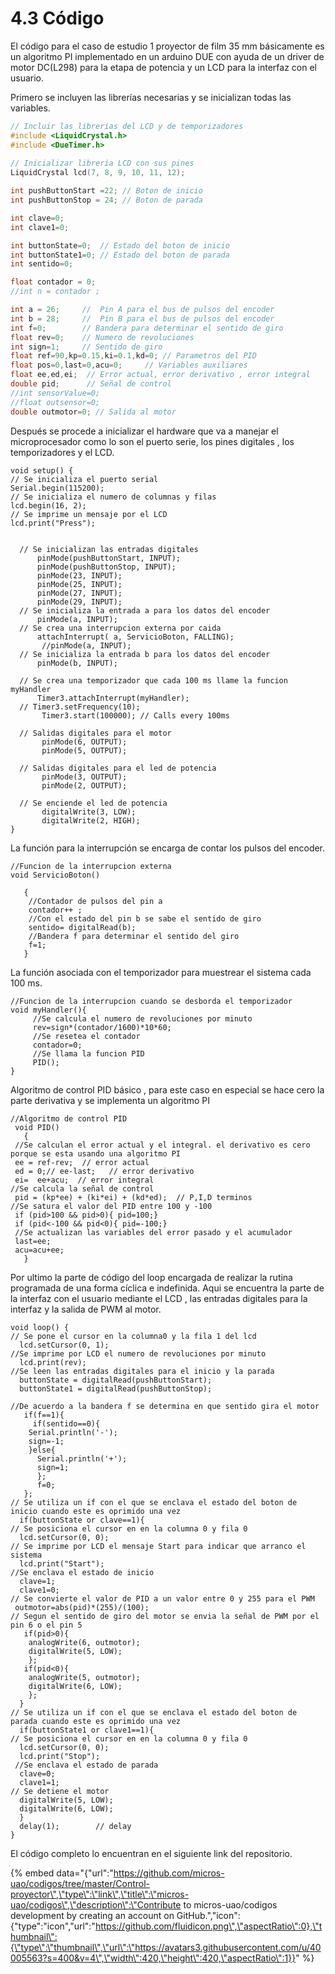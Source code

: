 # 4.3 Código

El código para el caso de estudio 1 proyector de film 35 mm básicamente es un algoritmo PI implementado en un arduino DUE con ayuda de un driver de motor DC\(L298\) para la etapa de potencia y un LCD para la interfaz con el usuario.

Primero se incluyen las librerías necesarias y se inicializan todas las variables.

```cpp
// Incluir las librerias del LCD y de temporizadores
#include <LiquidCrystal.h>
#include <DueTimer.h>
 
// Inicializar libreria LCD con sus pines
LiquidCrystal lcd(7, 8, 9, 10, 11, 12);

int pushButtonStart =22; // Boton de inicio
int pushButtonStop = 24; // Boton de parada

int clave=0;
int clave1=0;

int buttonState=0;  // Estado del boton de inicio
int buttonState1=0; // Estado del boton de parada
int sentido=0;

float contador = 0;  
//int n = contador ;

int a = 26;     //  Pin A para el bus de pulsos del encoder
int b = 28;     //  Pin B para el bus de pulsos del encoder
int f=0;        // Bandera para determinar el sentido de giro 
float rev=0;    // Numero de revoluciones  
int sign=1;     // Sentido de giro
float ref=90,kp=0.15,ki=0.1,kd=0; // Parametros del PID
float pos=0,last=0,acu=0;     // Variables auxiliares
float ee,ed,ei;  // Error actual, error derivativo , error integral
double pid;      // Señal de control
//int sensorValue=0;  
//float outsensor=0;
double outmotor=0; // Salida al motor
```

Después se procede a inicializar el hardware que va a manejar el microprocesador como lo son el puerto serie, los pines digitales , los temporizadores y el LCD.

```text
void setup() {
// Se inicializa el puerto serial
Serial.begin(115200);
// Se inicializa el numero de columnas y filas
lcd.begin(16, 2);
// Se imprime un mensaje por el LCD
lcd.print("Press");


  // Se inicializan las entradas digitales
      pinMode(pushButtonStart, INPUT);
      pinMode(pushButtonStop, INPUT);
      pinMode(23, INPUT);
      pinMode(25, INPUT);
      pinMode(27, INPUT);
      pinMode(29, INPUT);
  // Se inicializa la entrada a para los datos del encoder    
      pinMode(a, INPUT);
  // Se crea una interrupcion externa por caida
      attachInterrupt( a, ServicioBoton, FALLING);
       //pinMode(a, INPUT);
  // Se inicializa la entrada b para los datos del encoder     
      pinMode(b, INPUT);
  
  // Se crea una temporizador que cada 100 ms llame la funcion myHandler   
      Timer3.attachInterrupt(myHandler);
  // Timer3.setFrequency(10);
       Timer3.start(100000); // Calls every 100ms

  // Salidas digitales para el motor
       pinMode(6, OUTPUT);
       pinMode(5, OUTPUT);

  // Salidas digitales para el led de potencia
       pinMode(3, OUTPUT);
       pinMode(2, OUTPUT);

  // Se enciende el led de potencia
       digitalWrite(3, LOW);
       digitalWrite(2, HIGH);   
}

```

La función para la interrupción se encarga de contar los pulsos del encoder.

```text
//Funcion de la interrupcion externa
void ServicioBoton() 
   
   { 
    //Contador de pulsos del pin a
    contador++ ;
    //Con el estado del pin b se sabe el sentido de giro
    sentido= digitalRead(b);
    //Bandera f para determinar el sentido del giro
    f=1;
   }
```

La función asociada con el temporizador para muestrear el sistema cada 100 ms.

```text
//Funcion de la interrupcion cuando se desborda el temporizador
void myHandler(){
     //Se calcula el numero de revoluciones por minuto
     rev=sign*(contador/1600)*10*60;
     //Se resetea el contador   
     contador=0;
     //Se llama la funcion PID
     PID();
}
```

Algoritmo de control PID básico , para este caso en especial se hace cero la parte derivativa y se implementa un algoritmo PI

```text
//Algoritmo de control PID
 void PID()
   {  
 //Se calculan el error actual y el integral. el derivativo es cero porque se esta usando una algoritmo PI
 ee = ref-rev;  // error actual
 ed = 0;// ee-last;   // error derivativo
 ei=  ee+acu;  // error integral
//Se calcula la señal de control
 pid = (kp*ee) + (ki*ei) + (kd*ed);  // P,I,D terminos
//Se satura el valor del PID entre 100 y -100
 if (pid>100 && pid>0){ pid=100;}
 if (pid<-100 && pid<0){ pid=-100;}
 //Se actualizan las variables del error pasado y el acumulador
 last=ee;
 acu=acu+ee;
   }
```

Por ultimo la parte de código del loop encargada de realizar la rutina programada de una forma cíclica e indefinida. Aqui se encuentra la parte de la interfaz con el usuario mediante el LCD , las entradas digitales para la interfaz y la salida de PWM al motor.

```text
void loop() {
// Se pone el cursor en la columna0 y la fila 1 del lcd  
  lcd.setCursor(0, 1);
//Se imprime por LCD el numero de revoluciones por minuto  
  lcd.print(rev);
//Se leen las entradas digitales para el inicio y la parada
  buttonState = digitalRead(pushButtonStart);
  buttonState1 = digitalRead(pushButtonStop);

//De acuerdo a la bandera f se determina en que sentido gira el motor
   if(f==1){
     if(sentido==0){
    Serial.println('-');
    sign=-1;
    }else{
      Serial.println('+');
      sign=1;
      };
      f=0;
   };
// Se utiliza un if con el que se enclava el estado del boton de inicio cuando este es oprimido una vez
  if(buttonState or clave==1){
// Se posiciona el cursor en en la columna 0 y fila 0
  lcd.setCursor(0, 0);
// Se imprime por LCD el mensaje Start para indicar que arranco el sistema  
  lcd.print("Start");
//Se enclava el estado de inicio    
  clave=1;
  clave1=0;  
// Se convierte el valor de PID a un valor entre 0 y 255 para el PWM  
 outmotor=abs(pid)*(255)/(100); 
// Segun el sentido de giro del motor se envia la señal de PWM por el pin 6 o el pin 5     
   if(pid>0){
    analogWrite(6, outmotor);
    digitalWrite(5, LOW);
    };
   if(pid<0){
    analogWrite(5, outmotor);
    digitalWrite(6, LOW);
    };
  }
// Se utiliza un if con el que se enclava el estado del boton de parada cuando este es oprimido una vez
  if(buttonState1 or clave1==1){
// Se posiciona el cursor en en la columna 0 y fila 0
  lcd.setCursor(0, 0);
  lcd.print("Stop");
 //Se enclava el estado de parada    
  clave=0;
  clave1=1; 
// Se detiene el motor 
  digitalWrite(5, LOW);
  digitalWrite(6, LOW);
  }
  delay(1);        // delay
}
```

El código completo lo encuentran en el siguiente link del repositorio.

{% embed data="{\"url\":\"https://github.com/micros-uao/codigos/tree/master/Control-proyector\",\"type\":\"link\",\"title\":\"micros-uao/codigos\",\"description\":\"Contribute to micros-uao/codigos development by creating an account on GitHub.\",\"icon\":{\"type\":\"icon\",\"url\":\"https://github.com/fluidicon.png\",\"aspectRatio\":0},\"thumbnail\":{\"type\":\"thumbnail\",\"url\":\"https://avatars3.githubusercontent.com/u/40005563?s=400&v=4\",\"width\":420,\"height\":420,\"aspectRatio\":1}}" %}




